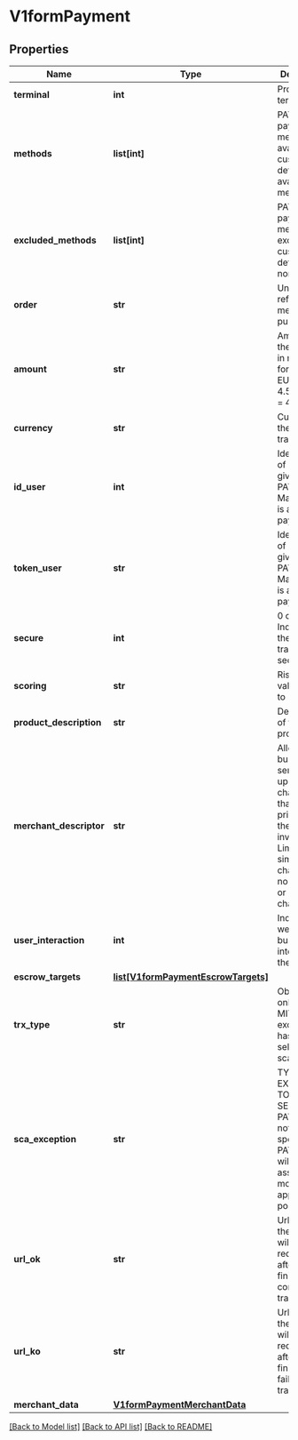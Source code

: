 # V1formPayment

## Properties
Name | Type | Description | Notes
------------ | ------------- | ------------- | -------------
**terminal** | **int** | Product or terminal Id. | [optional] 
**methods** | **list[int]** | PAYCOMET payment methods available for customer (by default, all availables for merchant). | [optional] 
**excluded_methods** | **list[int]** | PAYCOMET payment methods excluded for customer (by default, none). | [optional] 
**order** | **str** | Unique reference for merchant&#x27;s purchase | [optional] 
**amount** | **str** | Amount of the operation in number format. 1.00 EURO &#x3D; 100, 4.50 EUROS &#x3D; 450... | [optional] 
**currency** | **str** | Currency of the transaction.  | [optional] 
**id_user** | **int** | Identification of user card given by PAYCOMET. Mandatory if is a card payment. | [optional] 
**token_user** | **str** | Identification of user card given by PAYCOMET. Mandatory if is a card payment. | [optional] 
**secure** | **int** | 0 or 1. Indicates if the transaction is secure. | [optional] 
**scoring** | **str** | Risk scoring value from 0 to 100. | [optional] 
**product_description** | **str** | Description of the product sold. | [optional] 
**merchant_descriptor** | **str** | Allows the business to send a text up to 25 characters that will be printed on the customer invoice. Limited to simple characters, no accents or special characters. | [optional] 
**user_interaction** | **int** | Indicates wether the business can interact with the customer | [optional] 
**escrow_targets** | [**list[V1formPaymentEscrowTargets]**](V1formPaymentEscrowTargets.md) |  | [optional] 
**trx_type** | **str** | Obligatory only if an MIT exception has been selected in scaException | [optional] 
**sca_exception** | **str** | TYPE OF EXCEPTION TO THE SECURE PAYMENT. If not specified, PAYCOMET will try to assign it the most appropriate possible | [optional] 
**url_ok** | **str** | Url where the customer will be redirected after finishing a correct transaction. | [optional] 
**url_ko** | **str** | Url where the customer will be redirected after finishing a failed transaction. | [optional] 
**merchant_data** | [**V1formPaymentMerchantData**](V1formPaymentMerchantData.md) |  | [optional] 

[[Back to Model list]](../README.md#documentation-for-models) [[Back to API list]](../README.md#documentation-for-api-endpoints) [[Back to README]](../README.md)

